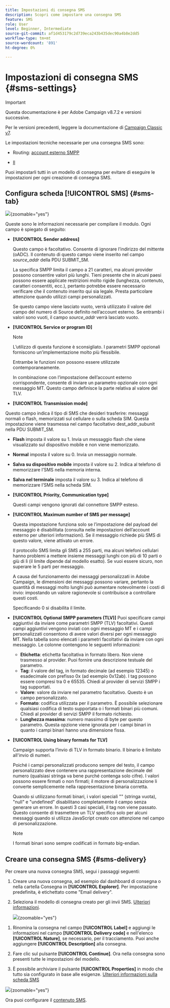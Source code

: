 ```yaml
---
title: Impostazioni di consegna SMS
description: Scopri come impostare una consegna SMS
feature: SMS
role: User
level: Beginner, Intermediate
source-git-commit: af1d453179c2d739eca243b435dec90a4b8e2dd5
workflow-type: tm+mt
source-wordcount: '891'
ht-degree: 0%

---
```



# Impostazioni di consegna SMS {#sms-settings}

>[!IMPORTANT]
>
>Questa documentazione è per Adobe Campaign v8.7.2 e versioni successive.
>
>Per le versioni precedenti, leggere la documentazione di [Campaign Classic v7](https://experienceleague.adobe.com/en/docs/campaign-classic/using/sending-messages/sending-messages-on-mobiles/sms-set-up/sms-set-up).

Le impostazioni tecniche necessarie per una consegna SMS sono:

* Routing: [account esterno SMPP](smpp-external-account.md#smpp-connection-settings)

* [Il ](#sms-tab)

Puoi impostarli tutti in un modello di consegna per evitare di eseguire le impostazioni per ogni creazione di consegna SMS.

## Configura scheda **[!UICONTROL SMS]** {#sms-tab}

![](assets/send_settings.png){zoomable="yes"}

Queste sono le informazioni necessarie per compilare il modulo. Ogni campo è spiegato di seguito:

* **[!UICONTROL Sender address]**

  Questo campo è facoltativo. Consente di ignorare l’indirizzo del mittente (oADC). Il contenuto di questo campo viene inserito nel campo *source_addr* della PDU SUBMIT_SM.

  La specifica SMPP limita il campo a 21 caratteri, ma alcuni provider possono consentire valori più lunghi. Tieni presente che in alcuni paesi possono essere applicate restrizioni molto rigide (lunghezza, contenuto, caratteri consentiti, ecc.), pertanto potrebbe essere necessario verificare che il contenuto inserito qui sia legale. Presta particolare attenzione quando utilizzi campi personalizzati.

  Se questo campo viene lasciato vuoto, verrà utilizzato il valore del campo del numero di Source definito nell’account esterno. Se entrambi i valori sono vuoti, il campo *source_addr* verrà lasciato vuoto.

* **[!UICONTROL Service or program ID]**

  >[!NOTE]
  >
  >L’utilizzo di questa funzione è sconsigliato. I parametri SMPP opzionali forniscono un’implementazione molto più flessibile.
  >
  >Entrambe le funzioni non possono essere utilizzate contemporaneamente.

  In combinazione con l’impostazione dell’account esterno corrispondente, consente di inviare un parametro opzionale con ogni messaggio MT. Questo campo definisce la parte relativa al valore del TLV.

* **[!UICONTROL Transmission mode]**

Questo campo indica il tipo di SMS che desideri trasferire: messaggi normali o flash, memorizzati sul cellulare o sulla scheda SIM. Questa impostazione viene trasmessa nel campo facoltativo dest_addr_subunit nella PDU SUBMIT_SM.

* **Flash** imposta il valore su 1. Invia un messaggio flash che viene visualizzato sul dispositivo mobile e non viene memorizzato.
* **Normal** imposta il valore su 0. Invia un messaggio normale.
* **Salva su dispositivo mobile** imposta il valore su 2. Indica al telefono di memorizzare l’SMS nella memoria interna.
* **Salva nel terminale** imposta il valore su 3. Indica al telefono di memorizzare l’SMS nella scheda SIM.

* **[!UICONTROL Priority, Communication type]**

  Questi campi vengono ignorati dal connettore SMPP esteso.

* **[!UICONTROL Maximum number of SMS per message]**

  Questa impostazione funziona solo se l’impostazione del payload del messaggio è disabilitata (consulta nelle impostazioni dell’account esterno per ulteriori informazioni). Se il messaggio richiede più SMS di questo valore, viene attivato un errore.

  Il protocollo SMS limita gli SMS a 255 parti, ma alcuni telefoni cellulari hanno problemi a mettere insieme messaggi lunghi con più di 10 parti o giù di lì (il limite dipende dal modello esatto). Se vuoi essere sicuro, non superare le 5 parti per messaggio.

  A causa del funzionamento dei messaggi personalizzati in Adobe Campaign, le dimensioni dei messaggi possono variare, pertanto la quantità di messaggi molto lunghi può aumentare notevolmente i costi di invio: impostando un valore ragionevole si contribuisce a controllare questi costi.

  Specificando 0 si disabilita il limite.

* **[!UICONTROL Optional SMPP parameters (TLV)]**
Puoi specificare campi aggiuntivi da inviare come parametri SMPP (TLV) facoltativi. Questi campi aggiuntivi vengono inviati con ogni messaggio MT e i campi personalizzati consentono di avere valori diversi per ogni messaggio MT.
Nella tabella sono elencati i parametri facoltativi da inviare con ogni messaggio. Le colonne contengono le seguenti informazioni:
   * **Etichetta**: etichetta facoltativa in formato libero. Non viene trasmesso al provider. Puoi fornire una descrizione testuale del parametro.
   * **Tag**: il valore del tag, in formato decimale (ad esempio 12345) o esadecimale con prefisso 0x (ad esempio 0x12ab). I tag possono essere compresi tra 0 e 65535. Chiedi al provider di servizi SMPP i tag supportati.
   * **Valore**: valore da inviare nel parametro facoltativo. Questo è un campo personalizzato.
   * **Formato**: codifica utilizzata per il parametro. È possibile selezionare qualsiasi codifica di testo supportata o i formati binari più comuni. Chiedi al provider di servizi SMPP il formato richiesto.
   * **Lunghezza massima**: numero massimo di byte per questo parametro. Questa opzione viene ignorata per i campi binari in quanto i campi binari hanno una dimensione fissa.

* **[!UICONTROL Using binary formats for TLV]**

  Campaign supporta l’invio di TLV in formato binario. Il binario è limitato all&#39;invio di numeri.

  Poiché i campi personalizzati producono sempre del testo, il campo personalizzato deve contenere una rappresentazione decimale del numero (qualsiasi stringa va bene purché contenga solo cifre). I valori possono essere firmati o non firmati; il motore di personalizzazione li converte semplicemente nella rappresentazione binaria corretta.

  Quando si utilizzano formati binari, i valori speciali &quot;&quot; (stringa vuota), &quot;null&quot; e &quot;undefined&quot; disabilitano completamente il campo senza generare un errore. In questi 3 casi speciali, il tag non viene passato. Questo consente di trasmettere un TLV specifico solo per alcuni messaggi quando si utilizza JavaScript creato con attenzione nel campo di personalizzazione.

  >[!NOTE]
  >
  >I formati binari sono sempre codificati in formato big-endian.

## Creare una consegna SMS {#sms-delivery}

Per creare una nuova consegna SMS, segui i passaggi seguenti:

1. Creare una nuova consegna, ad esempio dal dashboard di consegna o nella cartella Consegna in **[!UICONTROL Explorer]**.  Per impostazione predefinita, è etichettato come &quot;Email delivery&quot;.

1. Seleziona il modello di consegna creato per gli invii SMS. [Ulteriori informazioni](sms-mid-sourcing.md#sms-delivery-template).

   ![](assets/sms_create.png){zoomable="yes"}

<!-- * For standalone instance,  [learn more here](sms-standalone-instance.md#sms-delivery-template).
* For mid-sourcing infrastructure, -->

1. Rinomina la consegna nel campo **[!UICONTROL Label]** e aggiungi le informazioni nel campo **[!UICONTROL Delivery code]** e nell&#39;elenco **[!UICONTROL Nature]**, se necessario, per il tracciamento. Puoi anche aggiungere **[!UICONTROL Description]** alla consegna.

1. Fare clic sul pulsante **[!UICONTROL Continue]**. Ora nella consegna sono presenti tutte le impostazioni del modello.

1. È possibile archiviare il pulsante **[!UICONTROL Properties]** in modo che tutto sia configurato in base alle esigenze. [Ulteriori informazioni sulla scheda SMS](#sms-tab)

![](assets/sms_settings.png){zoomable="yes"}

Ora puoi configurare il [contenuto SMS](sms-content.md).
